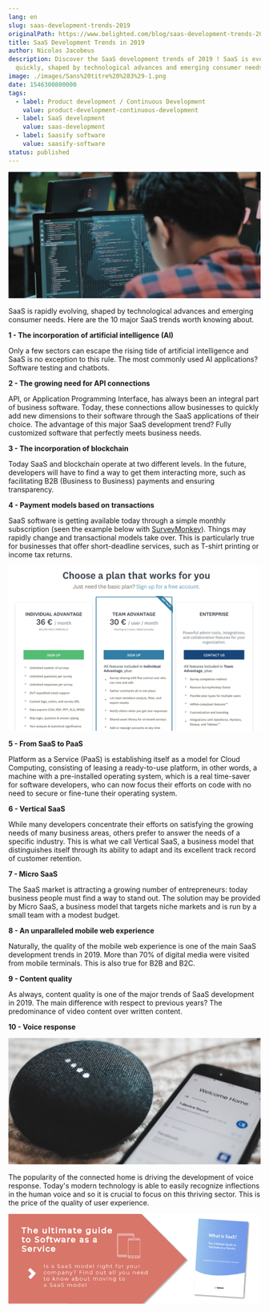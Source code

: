 ```yaml
---
lang: en
slug: saas-development-trends-2019
originalPath: https://www.belighted.com/blog/saas-development-trends-2019
title: SaaS Development Trends in 2019
author: Nicolas Jacobeus
description: Discover the SaaS development trends of 2019 ! SaaS is evolving
  quickly, shaped by technological advances and emerging consumer needs.
image: ./images/Sans%20titre%20%283%29-1.png
date: 1546300800000
tags:
  - label: Product development / Continuous Development
    value: product-development-continuous-development
  - label: SaaS development
    value: saas-development
  - label: Saasify software
    value: saasify-software
status: published
---
```

![SaaS Development Trends in 2019](/content/images/legacy/ixAIDpQwTgT4Y0nGgfRaJ.png)

SaaS is rapidly evolving, shaped by technological advances and emerging consumer needs. Here are the 10 major SaaS trends worth knowing about.  
  

**1 - The incorporation of artificial intelligence (AI)**

Only a few sectors can escape the rising tide of artificial intelligence and SaaS is no exception to this rule. The most commonly used AI applications? Software testing and chatbots. 

**2 - The growing need for API connections**

API, or Application Programming Interface, has always been an integral part of business software. Today, these connections allow businesses to quickly add new dimensions to their software through the SaaS applications of their choice. The advantage of this major SaaS development trend? Fully customized software that perfectly meets business needs.

**3 - The incorporation of blockchain**

Today SaaS and blockchain operate at two different levels. In the future, developers will have to find a way to get them interacting more, such as facilitating B2B (Business to Business) payments and ensuring transparency.

**4 - Payment models based on transactions**

SaaS software is getting available today through a simple monthly subscription (seen the example below with [SurveyMonkey](https://www.surveymonkey.com/)). Things may rapidly change and transactional models take over. This is particularly true for businesses that offer short-deadline services, such as T-shirt printing or income tax returns.

![SaaS Development Trends in 2019 - Payment models](/content/images/legacy/-iFIEbjDbjpARB1qUbYf_.png)

**5 - From SaaS to PaaS**

Platform as a Service (PaaS) is establishing itself as a model for Cloud Computing, consisting of leasing a ready-to-use platform, in other words, a machine with a pre-installed operating system, which is a real time-saver for software developers, who can now focus their efforts on code with no need to secure or fine-tune their operating system.

**6 - Vertical SaaS**

While many developers concentrate their efforts on satisfying the growing needs of many business areas, others prefer to answer the needs of a specific industry. This is what we call Vertical SaaS, a business model that distinguishes itself through its ability to adapt and its excellent track record of customer retention. 

**7 - Micro SaaS**

The SaaS market is attracting a growing number of entrepreneurs: today business people must find a way to stand out. The solution may be provided by Micro SaaS, a business model that targets niche markets and is run by a small team with a modest budget.

**8 - An unparalleled mobile web experience**

Naturally, the quality of the mobile web experience is one of the main SaaS development trends in 2019. More than 70% of digital media were visited from mobile terminals. This is also true for B2B and B2C.

**9 - Content quality**

As always, content quality is one of the major trends of SaaS development in 2019. The main difference with respect to previous years? The predominance of video content over written content.

**10 - Voice response**

**![SaaS Development Trends in 2019 - Voice response](/content/images/legacy/HuiQP3eQB9eIHgZvZ3Mtr.png)**

The popularity of the connected home is driving the development of voice response. Today's modern technology is able to easily recognize inflections in the human voice and so it is crucial to focus on this thriving sector. This is the price of the quality of user experience.

[![The ultimate Guide to Software as a Service](/content/images/legacy/axTDnlmGeCfdTR5eawUvn.png)](https://cta-redirect.hubspot.com/cta/redirect/1684659/0b551323-0d58-4d8c-882c-e42a03a01459)